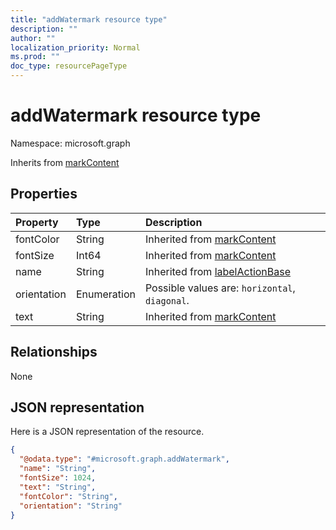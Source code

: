```yaml
---
title: "addWatermark resource type"
description: ""
author: ""
localization_priority: Normal
ms.prod: ""
doc_type: resourcePageType
---
```


# addWatermark resource type


Namespace: microsoft.graph




Inherits from [markContent](../resources/markcontent.md)

## Properties
|Property|Type|Description|
|:---|:---|:---|
|fontColor|String| Inherited from [markContent](../resources/markcontent.md)|
|fontSize|Int64| Inherited from [markContent](../resources/markcontent.md)|
|name|String| Inherited from [labelActionBase](../resources/labelactionbase.md)|
|orientation|Enumeration| Possible values are: `horizontal`, `diagonal`.|
|text|String| Inherited from [markContent](../resources/markcontent.md)|

## Relationships
None

## JSON representation
Here is a JSON representation of the resource.
<!-- {
  "blockType": "resource",
  "@odata.type": "microsoft.graph.addWatermark"
}
-->
``` json
{
  "@odata.type": "#microsoft.graph.addWatermark",
  "name": "String",
  "fontSize": 1024,
  "text": "String",
  "fontColor": "String",
  "orientation": "String"
}
```

